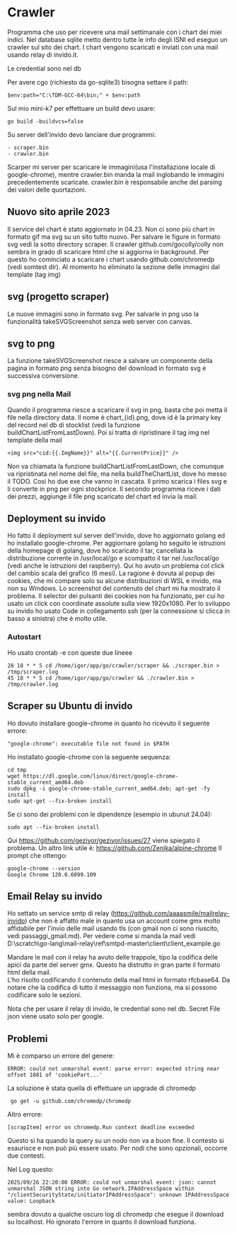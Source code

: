 # Crawler
Programma che uso per ricevere una mail settimanale con i chart dei miei indici.
Nel database sqlite metto dentro tutte le info degli ISNI ed
eseguo un crawler sul sito dei chart. 
I chart vengono scaricati e inviati con una mail usando relay di invido.it.

Le credential sono nel db

Per avere cgo (richiesto da go-sqlite3) bisogna settare il path:

    $env:path="C:\TDM-GCC-64\bin;" + $env:path

Sul mio mini-k7 per effettuare un build devo usare:

	go build -buildvcs=false

Su server dell'invido devo lanciare due programmi:

    - scraper.bin
    - crawler.bin

Scarper mi server per scaricare le immagini(usa l'installazione locale di google-chrome), 
mentre crawler.bin manda la mail inglobando le immagini precedentemente scaricate.
crawler.bin è responsabile anche del parsing dei valori delle quortazioni.
	
## Nuovo sito aprile 2023
Il service del chart è stato aggiornato in 04.23. Non ci sono più chart
in formato gif ma svg su un sito tutto nuovo. Per salvare le figure 
in formato svg vedi la sotto directory scraper. Il crawler  github.com/gocolly/colly
non sembra in grado di scaricare html che si aggiorna in background. Per questo
ho cominciato a scaricare i chart usando github.com/chromedp (vedi somtest dir).
Al momento ho eliminato la sezione delle immagini dal template (tag img)

## svg (progetto scraper)
Le nuove immagini sono in formato svg. Per salvarle in png uso la funzionalità takeSVGScreenshot
senza web server con canvas.

## svg to png
La funzione takeSVGScreenshot riesce a salvare un componente della pagina in formato png
senza bisogno del download in formato svg e successiva conversione.

### svg png nella Mail
Quando il programma riesce a scaricare il svg in png, basta che poi metta
il file nella directory data. Il nome è chart_{id}.png, dove id è la primary key del record nel db di 
stocklist (vedi la funzione buildChartListFromLastDown). Poi si tratta di ripristinare il tag img nel 
template della mail
    
    <img src="cid:{{.ImgName}}" alt="{{.CurrentPrice}}" />
Non va chiamata la funzione buildChartListFromLastDown, che comunque va ripristinata nel nome del file,
ma nella buildTheChartList, dove ho messo il TODO.
Così ho due exe che vanno in cascata. Il primo scarica i files svg e li converte in png per ogni stockprice.
Il secondo programma riceve i dati dei prezzi, aggiunge il file png scaricato del chart ed invia la mail.  

## Deployment su invido
Ho fatto il deployment sul server dell'invido, dove ho aggiornato golang ed ho installato
google-chrome. Per aggiornare golang ho seguito le istruzioni della homepage di golang,
dove ho scaricato il tar, cancellata la distribuzione corrente in /usr/local/go e
scompatto il tar nel /usr/local/go (vedi anche le istruzioni del raspberry).
Qui ho avuto un problema col click del cambio scala del grafico (6 mesi). La ragione è dovuta
al popup dei cookies, che mi compare solo su alcune distribuzioni di WSL e invido, ma non su Windows.
Lo screenshot del contenuto del chart mi ha mostrato il problema. Il selector dei pulsanti
dei cookies non ha funzionato, per cui ho usato un click con coordinate assolute sulla view 1920x1080.
Per lo sviluppo su invido ho usato Code in collegamento ssh 
(per la connessione si clicca in basso a sinistra) che è molto utile. 

### Autostart
Ho usato crontab -e con queste due lineee

    28 18 * * 5 cd /home/igor/app/go/crawler/scraper && ./scraper.bin > /tmp/scraper.log
    45 18 * * 5 cd /home/igor/app/go/crawler && ./crawler.bin > /tmp/crawler.log

## Scraper su Ubuntu di invido
Ho dovuto installare google-chrome in quanto ho ricevuto il seguente errore:
 
    "google-chrome": executable file not found in $PATH
Ho installato google-chrome con la seguente sequenza:

    cd tmp
    wget https://dl.google.com/linux/direct/google-chrome-stable_current_amd64.deb
    sudo dpkg -i google-chrome-stable_current_amd64.deb; apt-get -fy install
    sudo apt-get --fix-broken install
Se ci sono dei problemi con le dipendenze (esempio in ubunut 24.04):

    sudo apt --fix-broken install

Qui https://github.com/geziyor/geziyor/issues/27 viene spiegato il problema.
Un altro link utile è: https://github.com/Zenika/alpine-chrome
Il prompt che ottengo:

    google-chrome --version
    Google Chrome 120.0.6099.109

## Email Relay su invido
Ho settato un service smtp di relay (https://github.com/aaaasmile/mailrelay-invido) che non è affatto male in quanto usa un account come gmx molto affidabile per l'invio delle mail usando tls (con gmail non ci sono riuscito, vedi passaggi_gmail.md).
Per vedere come si manda la mail vedi  
D:\scratch\go-lang\mail-relay\ref\smtpd-master\client\client_example.go

Mandare le mail con il relay ha avuto delle trappole, tipo la codifica
delle apici da parte del server gmx. Questo ha distrutto in gran parte 
il formato html della mail.  
L'ho risolto codificando il contenuto della mail html in formato rfcbase64.
Da notare che la codifica di tutto il messaggio non funziona, ma si possono 
codificare solo le sezioni.

Nota che per usare il relay di invido, le credential sono nel db. Secret File json 
viene usato solo per google.

## Problemi
Mi è comparso un errore del genere:

    ERROR: could not unmarshal event: parse error: expected string near offset 1081 of 'cookiePart...'
La soluzione è stata quella di effettuare un upgrade di chromedp

     go get -u github.com/chromedp/chromedp
Altro errore:

    [scrapItem] error on chromedp.Run context deadline exceeded
Questo si ha quando la query su un nodo non va a buon fine. Il contesto si esaurisce
e non può più essere usato. Per nodi che sono opzionali, occorre due contesti.

Nel Log questo:

    2025/09/26 22:20:00 ERROR: could not unmarshal event: json: cannot unmarshal JSON string into Go network.IPAddressSpace within "/clientSecurityState/initiatorIPAddressSpace": unknown IPAddressSpace value: Loopback
sembra dovuto a qualche oscuro log di chromedp che esegue il download su localhost.
Ho ignorato l'errore in quanto il download funziona.
